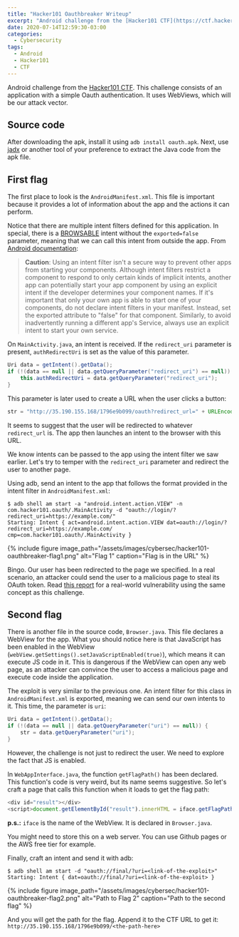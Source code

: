 ```yaml
---
title: "Hacker101 Oauthbreaker Writeup"
excerpt: "Android challenge from the [Hacker101 CTF](https://ctf.hacker101.com/ctf). This challenge consists of an application with a simple Oauth authentication using WebViews."
date: 2020-07-14T12:59:30-03:00
categories:
  - Cybersecurity
tags:
  - Android
  - Hacker101
  - CTF
---
```


Android challenge from the [Hacker101 CTF](https://ctf.hacker101.com/ctf). This challenge consists of an application with a simple Oauth authentication. It uses WebViews, which will be our attack vector.

## Source code

After downloading the apk, install it using `adb install oauth.apk`. Next, use [jadx](https://github.com/skylot/jadx) or another tool of your preference to extract the Java code from the apk file.

## First flag

The first place to look is the `AndroidManifest.xml`. This file is important because it provides a lot of information about the app and the actions it can perform.

Notice that there are multiple intent filters defined for this application. In special, there is a [BROWSABLE](https://developer.android.com/reference/android/content/Intent#CATEGORY_BROWSABLE) intent without the `exported=false` parameter, meaning that we can call this intent from outside the app. From [Android documentation](https://developer.android.com/guide/components/intents-filters):

> **Caution**: Using an intent filter isn't a secure way to prevent other apps from starting your components. Although intent filters restrict a component to respond to only certain kinds of implicit intents, another app can potentially start your app component by using an explicit intent if the developer determines your component names. If it's important that only your own app is able to start one of your components, do not declare intent filters in your manifest. Instead, set the exported attribute to "false" for that component.
> Similarly, to avoid inadvertently running a different app's Service, always use an explicit intent to start your own service.

On `MainActivity.java`, an intent is received. If the `redirect_uri` parameter is present, `authRedirectUri` is set as the value of this parameter.

```java
Uri data = getIntent().getData();
if (!(data == null || data.getQueryParameter("redirect_uri") == null)) {
    this.authRedirectUri = data.getQueryParameter("redirect_uri");
}
```

This parameter is later used to create a URL when the user clicks a button:

```java
str = "http://35.190.155.168/1796e9b099/oauth?redirect_url=" + URLEncoder.encode(this.authRedirectUri, StandardCharsets.UTF_8.toString()) + "login&response_type=token&scope=all";
```

It seems to suggest that the user will be redirected to whatever `redirect_url` is. The app then launches an intent to the browser with this URL. 

We know intents can be passed to the app using the intent filter we saw earlier. Let's try to temper with the `redirect_uri` parameter and redirect the user to another page.

Using adb, send an intent to the app that follows the format provided in the intent filter in `AndroidManifest.xml`:

```terminal
$ adb shell am start -a "android.intent.action.VIEW" -n com.hacker101.oauth/.MainActivity -d "oauth://login/?redirect_uri=https://example.com/" 
Starting: Intent { act=android.intent.action.VIEW dat=oauth://login/?redirect_uri=https://example.com/ cmp=com.hacker101.oauth/.MainActivity }
```

{% include figure image_path="/assets/images/cybersec/hacker101-oauthbreaker-flag1.png" alt="Flag 1" caption="Flag is in the URL" %}

Bingo. Our user has been redirected to the page we specified. In a real scenario, an attacker could send the user to a malicious page to steal its OAuth token. Read [this report](https://hackerone.com/reports/328486) for a real-world vulnerability using the same concept as this challenge.

## Second flag

There is another file in the source code, `Browser.java`. This file declares a WebView for the app. What you should notice here is that JavaScript has been enabled in the WebView (`webView.getSettings().setJavaScriptEnabled(true)`), which means it can execute JS code in it. This is dangerous if the WebView can open any web page, as an attacker can convince the user to access a malicious page and execute code inside the application.

The exploit is very similar to the previous one. An intent filter for this class in `AndroidManifest.xml` is exported, meaning we can send our own intents to it. This time, the parameter is `uri`:

```java
Uri data = getIntent().getData();
if (!(data == null || data.getQueryParameter("uri") == null)) {
    str = data.getQueryParameter("uri");
}
```

However, the challenge is not just to redirect the user. We need to explore the fact that JS is enabled. 

In `WebAppInterface.java`, the function `getFlagPath()` has been declared. This function's code is very weird, but its name seems suggestive. So let's craft a page that calls this function when it loads to get the flag path:

```javascript
<div id="result"></div>
<script>document.getElementById("result").innerHTML = iface.getFlagPath()</script>
```

**p.s.:** `iface` is the name of the WebView. It is declared in `Browser.java`.

You might need to store this on a web server. You can use Github pages or the AWS free tier for example.

Finally, craft an intent and send it with adb:

```terminal
$ adb shell am start -d "oauth://final/?uri=<link-of-the-exploit>"
Starting: Intent { dat=oauth://final/?uri=<link-of-the-exploit> }
```

{% include figure image_path="/assets/images/cybersec/hacker101-oauthbreaker-flag2.png" alt="Path to Flag 2" caption="Path to the second flag" %}

And you will get the path for the flag. Append it to the CTF URL to get it: `http://35.190.155.168/1796e9b099/<the-path-here>`